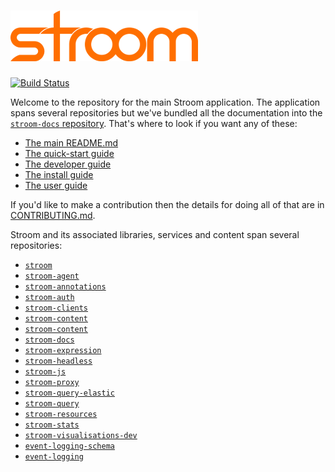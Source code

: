 # ![Stroom](logo.png)

[![Build Status](https://travis-ci.org/gchq/stroom.svg?branch=master)](https://travis-ci.org/gchq/stroom)

Welcome to the repository for the main Stroom application. The application spans several repositories but we've bundled all the documentation into the [`stroom-docs` repository](https://github.com/gchq/stroom-docs). That's where to look if you want any of these:

- [The main README.md](https://github.com/gchq/stroom-docs/blob/master/README.md)
- [The quick-start guide](https://github.com/gchq/stroom-docs/blob/master/quick-start-guide/quick-start.md)
- [The developer guide](https://github.com/gchq/stroom-docs/tree/master/dev-guide/)
- [The install guide](https://github.com/gchq/stroom-docs/tree/master/install-guide)
- [The user guide](https://github.com/gchq/stroom-docs/tree/master/user-guide)

If you'd like to make a contribution then the details for doing all of that are in [CONTRIBUTING.md](https://github.com/gchq/stroom/blob/master/CONTRIBUTING.md).

Stroom and its associated libraries, services and content span several repositories:

- [`stroom`](https://github.com/gchq/stroom)
- [`stroom-agent`](https://github.com/gchq/stroom-agent)
- [`stroom-annotations`](https://github.com/gchq/stroom-annotations)
- [`stroom-auth`](https://github.com/gchq/stroom-auth)
- [`stroom-clients`](https://github.com/gchq/stroom-clients)
- [`stroom-content`](https://github.com/gchq/stroom-content)
- [`stroom-content`](https://github.com/gchq/stroom-content)
- [`stroom-docs`](https://github.com/gchq/stroom-docs)
- [`stroom-expression`](https://github.com/gchq/stroom-expression)
- [`stroom-headless`](https://github.com/gchq/stroom-headless)
- [`stroom-js`](https://github.com/gchq/stroom-js)
- [`stroom-proxy`](https://github.com/gchq/stroom-proxy)
- [`stroom-query-elastic`](https://github.com/gchq/stroom-query-elastic)
- [`stroom-query`](https://github.com/gchq/stroom-query)
- [`stroom-resources`](https://github.com/gchq/stroom-resources)
- [`stroom-stats`](https://github.com/gchq/stroom-stats)
- [`stroom-visualisations-dev`](https://github.com/gchq/stroom-visualisations-dev)
- [`event-logging-schema`](https://github.com/gchq/event-logging-schema)
- [`event-logging`](https://github.com/gchq/event-logging)
